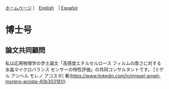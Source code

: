 [ホームページ](index.md) \|　[English](phd.md)　\| [Español](phdesp.md)

# 博士号

## 論文共同顧問

私は応用物理学の学士論文「高感度エチルセルロース フィルムの厚さに対する水晶マイクロバランス センサーの特性評価」の共同コンサルタントです。 [ミゲル アンヘル モレノ アコスタ] 著(https://www.linkedin.com/in/miguel-angel-moreno-acosta-40b303181/).